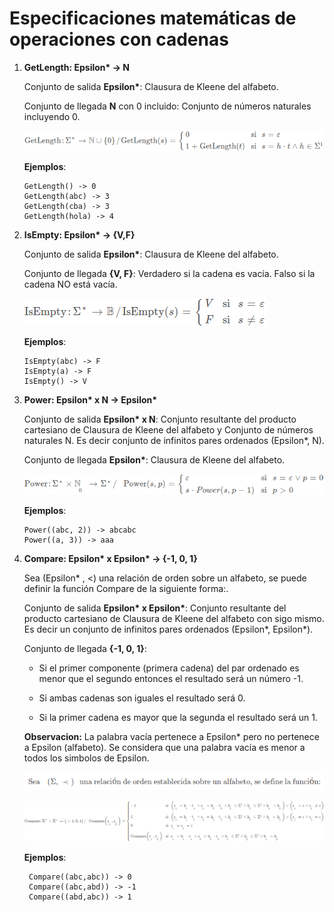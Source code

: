 # Especificaciones matemáticas de operaciones con cadenas

1.  **GetLength: Epsilon\* -> N**

    Conjunto de salida **Epsilon\***: Clausura de Kleene del alfabeto.
    
    Conjunto de llegada **N** con 0 incluido: Conjunto de números naturales incluyendo 0.

    ![GetLength](images/GetLength.png)

    **Ejemplos**:

        GetLength() -> 0
        GetLength(abc) -> 3
        GetLength(cba) -> 3
        GetLength(hola) -> 4

2.  **IsEmpty: Epsilon\* -> \{V,F\}**

    Conjunto de salida **Epsilon\***: Clausura de Kleene del alfabeto.
    
    Conjunto de llegada **{V, F}**: Verdadero si la cadena es vacía. Falso si la cadena NO está vacía.

    ![IsEmpty](images/IsEmpty.png)

    **Ejemplos**:

        IsEmpty(abc) -> F
        IsEmpty(a) -> F
        IsEmpty() -> V

3.  **Power: Epsilon\* x N -> Epsilon\***

    Conjunto de salida **Epsilon\* x N**: Conjunto resultante del producto cartesiano de Clausura de Kleene del alfabeto y Conjunto de números naturales N. Es decir conjunto de infinitos pares ordenados (Epsilon\*, N).
    
    Conjunto de llegada **Epsilon\***: Clausura de Kleene del alfabeto.

    ![Power](images/Power.png)

    **Ejemplos**:

        Power((abc, 2)) -> abcabc
        Power((a, 3)) -> aaa

4. **Compare: Epsilon\* x Epsilon\* -> {-1, 0, 1}**
    
    Sea (Epsilon\* , <) una relación de orden sobre un alfabeto, se puede definir la función Compare de la siguiente forma:.

    Conjunto de salida **Epsilon\* x Epsilon\***: Conjunto resultante del producto cartesiano de Clausura de Kleene del alfabeto con sigo mismo. Es decir un conjunto de infinitos pares ordenados (Epsilon\*, Epsilon\*).

    Conjunto de llegada **{-1, 0, 1}**: 
    
    * Si el primer componente (primera cadena) del par ordenado es menor que el segundo entonces el resultado será un número -1. 
    
    * Si ambas cadenas son iguales el resultado será 0. 
    
    * Si la primer cadena es mayor que la segunda el resultado será un 1.

    **Observacion:** La palabra vacía pertenece a Epsilon\* pero no pertenece a Epsilon (alfabeto). Se considera que una palabra vacía es menor a todos los simbolos de Epsilon.
    
    ![Compare](images/Compare1.png)

    ![Compare](images/Compare2.png)

    **Ejemplos**:

        Compare((abc,abc)) -> 0
        Compare((abc,abd)) -> -1
        Compare((abd,abc)) -> 1

